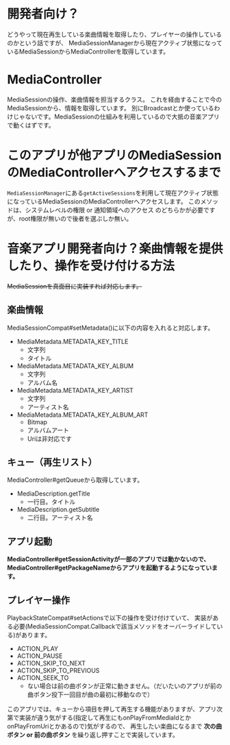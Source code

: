 # 開発者向け？
どうやって現在再生している楽曲情報を取得したり、プレイヤーの操作しているのかという話ですが、
MediaSessionManagerから現在アクティブ状態になっているMediaSessionからMediaControllerを取得しています。

# MediaController
MediaSessionの操作、楽曲情報を担当するクラス。
これを経由することで今のMediaSessionから、情報を取得しています。
別にBroadcastとか使っているわけじゃないです。MediaSessionの仕組みを利用しているので大抵の音楽アプリで動くはずです。

# このアプリが他アプリのMediaSessionのMediaControllerへアクセスするまで
`MediaSessionManager`にある`getActiveSessions`を利用して現在アクティブ状態になっているMediaSessionのMediaControllerへアクセスします。
このメソッドは、システムレベルの権限 or 通知領域へのアクセス のどちらかが必要ですが、root権限が無いので後者を選ぶしか無い。

# 音楽アプリ開発者向け？楽曲情報を提供したり、操作を受け付ける方法
~~MediaSessionを真面目に実装すれば対応します。~~

## 楽曲情報
MediaSessionCompat#setMetadata()に以下の内容を入れると対応します。

- MediaMetadata.METADATA_KEY_TITLE
    - 文字列
    - タイトル
- MediaMetadata.METADATA_KEY_ALBUM
    - 文字列
    - アルバム名
- MediaMetadata.METADATA_KEY_ARTIST
    - 文字列
    - アーティスト名
- MediaMetadata.METADATA_KEY_ALBUM_ART
    - Bitmap
    - アルバムアート
    - Uriは非対応です

## キュー（再生リスト）
MediaController#getQueueから取得しています。

- MediaDescription.getTitle
    - 一行目。タイトル
- MediaDescription.getSubtitle
    - 二行目。アーティスト名

## アプリ起動

**MediaController#getSessionActivityが一部のアプリでは動かないので、MediaController#getPackageNameからアプリを起動するようになっています。**

## プレイヤー操作
PlaybackStateCompat#setActionsで以下の操作を受け付けていて、
実装がある必要(MediaSessionCompat.Callbackで該当メソッドをオーバーライドしている)があります。

- ACTION_PLAY
- ACTION_PAUSE
- ACTION_SKIP_TO_NEXT
- ACTION_SKIP_TO_PREVIOUS
- ACTION_SEEK_TO
    - ない場合は前の曲ボタンが正常に動きません。（だいたいのアプリが前の曲ボタン投下一回目が曲の最初に移動なので）

このアプリでは、キューから項目を押して再生する機能がありますが、アプリ次第で実装が違う気がする(指定して再生にもonPlayFromMediaIdとかonPlayFromUriとかあるので)気がするので、
再生したい楽曲になるまで **次の曲ボタン or 前の曲ボタン** を繰り返し押すことで実装しています。